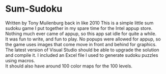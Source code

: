 # Sum-Sudoku
Written by Tony Muilenburg back in like 2010
This is a simple little sum sudoku game I put together in my spare time for the Intel appup store.
Nothing much ever came of appup, so this app sat idle for quite a while.   
It was fun to write, and fun to play.
No popups were allowed for appup, so the game uses images that come move in front and behind for graphics.  
The latest version of Visual Studio should be able to upgrade the solution and compile it.
I included an Excel file I used to generate sudoku puzzles using macros.  
It should also have around 100 color maps for the 100 levels.
